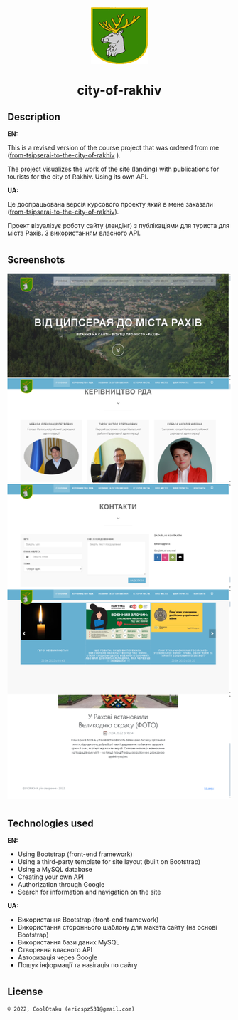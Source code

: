 <p align="center"><img width="128" height="128" src="public/images/logo.png" /></p>
<h1 align="center">city-of-rakhiv</h1>

## Description
<b>EN:</b>

This is a revised version of the course project that was ordered from me ([from-tsipserai-to-the-city-of-rakhiv](https://github.com/CoolOtaku/from-tsipserai-to-the-city-of-rakhiv) ).

The project visualizes the work of the site (landing) with publications for tourists for the city of Rakhiv. Using its own API.

<b>UA:</b>

Це доопрацьована версія курсового проекту який в мене заказали ([from-tsipserai-to-the-city-of-rakhiv](https://github.com/CoolOtaku/from-tsipserai-to-the-city-of-rakhiv)).

Проект візуалізує роботу сайту (лендінг) з публікаціями для туриста для міста Рахів. З використанням власного API.

#
## Screenshots
<p>
  <img src="screens/1.png" height="20%"/>
  <img src="screens/2.png" height="20%"/>
  <img src="screens/3.png" height="20%"/>
  <img src="screens/4.png" height="20%"/>
  <img src="screens/5.png" height="20%"/>
</p>

#
## Technologies used
<b>EN:</b>
- Using Bootstrap (front-end framework)
- Using a third-party template for site layout (built on Bootstrap)
- Using a MySQL database
- Creating your own API
- Authorization through Google
- Search for information and navigation on the site

<b>UA:</b>
- Використання Bootstrap (front-end framework)
- Використання стороннього шаблону для макета сайту (на основі Bootstrap)
- Використання бази даних MySQL
- Створення власного API
- Авторизація через Google
- Пошук інформації та навігація по сайту
#
## License
```
© 2022, CoolOtaku (ericspz531@gmail.com)
```
